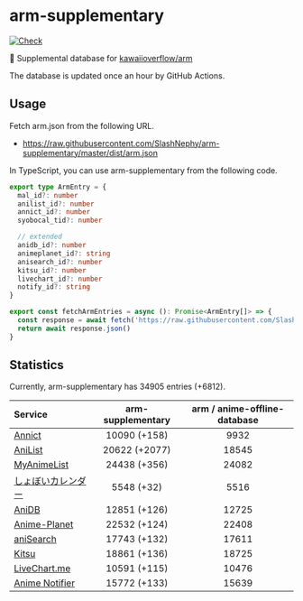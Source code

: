 # arm-supplementary

[![Check](https://github.com/SlashNephy/arm-supplementary/actions/workflows/check-node.yml/badge.svg)](https://github.com/SlashNephy/arm-supplementary/actions/workflows/check-node.yml)

💊 Supplemental database for [kawaiioverflow/arm](https://github.com/kawaiioverflow/arm)

The database is updated once an hour by GitHub Actions.

## Usage

Fetch arm.json from the following URL.

- https://raw.githubusercontent.com/SlashNephy/arm-supplementary/master/dist/arm.json

In TypeScript, you can use arm-supplementary from the following code.

```TypeScript
export type ArmEntry = {
  mal_id?: number
  anilist_id?: number
  annict_id?: number
  syobocal_tid?: number

  // extended
  anidb_id?: number
  animeplanet_id?: string
  anisearch_id?: number
  kitsu_id?: number
  livechart_id?: number
  notify_id?: string
}

export const fetchArmEntries = async (): Promise<ArmEntry[]> => {
  const response = await fetch('https://raw.githubusercontent.com/SlashNephy/arm-supplementary/master/dist/arm.json')
  return await response.json()
}
```

## Statistics

Currently, arm-supplementary has 34905 entries (+6812).

| Service                                     | arm-supplementary | arm / anime-offline-database |
| :------------------------------------------ | :---------------: | :--------------------------: |
| [Annict](https://annict.com)                |   10090 (+158)    |             9932             |
| [AniList](https://anilist.co)               |   20622 (+2077)   |            18545             |
| [MyAnimeList](https://myanimelist.net)      |   24438 (+356)    |            24082             |
| [しょぼいカレンダー](https://cal.syoboi.jp) |    5548 (+32)     |             5516             |
| [AniDB](https://anidb.net)                  |   12851 (+126)    |            12725             |
| [Anime-Planet](https://anime-planet.com)    |   22532 (+124)    |            22408             |
| [aniSearch](https://anisearch.com)          |   17743 (+132)    |            17611             |
| [Kitsu](https://kitsu.io)                   |   18861 (+136)    |            18725             |
| [LiveChart.me](https://livechart.me)        |   10591 (+115)    |            10476             |
| [Anime Notifier](https://notify.moe)        |   15772 (+133)    |            15639             |

